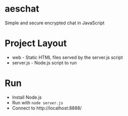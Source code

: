 aeschat
=======

Simple and secure encrypted chat in JavaScript

Project Layout
==============

- web - Static HTML files served by the server.js script
- server.js - Node.js script to run

Run
===

- Install Node.js
- Run with `node server.js`
- Connect to http://localhost:8888/
